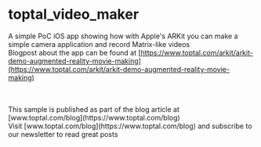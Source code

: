 # toptal_video_maker

A simple PoC iOS app showing how with Apple's ARKit you can make a simple camera application and record Matrix-like videos <br />
Blogpost about the app can be found at [https://www.toptal.com/arkit/arkit-demo-augmented-reality-movie-making](https://www.toptal.com/arkit/arkit-demo-augmented-reality-movie-making)

<br />
<br />
This sample is published as part of the blog article at [www.toptal.com/blog](https://www.toptal.com/blog) <br />
Visit [www.toptal.com/blog](https://www.toptal.com/blog) and subscribe to our newsletter to read great posts
